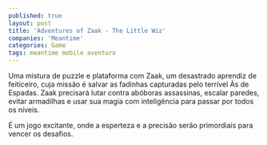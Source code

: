 ```yaml
---
published: true
layout: post
title: 'Adventures of Zaak - The Little Wiz'
companies: 'Meantime'
categories: Game
tags: meantime mobile aventura
---
```

Uma mistura de puzzle e plataforma com Zaak, um desastrado aprendiz de feiticeiro, cuja missão é salvar as fadinhas capturadas pelo terrível Ás de Espadas. Zaak precisará lutar contra abóboras assassinas, escalar paredes, evitar armadilhas e usar sua magia com inteligência para passar por todos os níveis.

É um jogo excitante, onde a esperteza e a precisão serão primordiais para vencer os desafios.